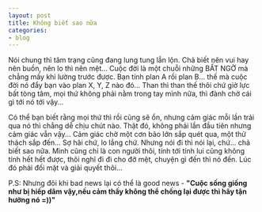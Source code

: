 ```yaml
---
layout: post
title: Không biết sao nữa
categories:
- blog
---
```


Nói chung thì tâm trạng cũng đang lung tung lẫn lộn. Chả biết nên vui hay nên buồn, nên lo thì nên mệt... Cuộc đời là một chuỗi những BẤT NGỜ mà chẳng mấy khi lường trước được. Bạn tính plan A rồi plan B... thế mà cuộc đời nó đẩy bạn vào plan X, Y, Z nào đó... Than thì than thế thôi chứ giờ lực bất tòng tâm, mọi thứ không phải nằm trong tay mình nữa, thì đành chờ cái gì tới nó tới vậy...

Có thể bạn biết rằng mọi thứ thì rồi cũng sẽ ổn, nhưng cảm giác mỗi lần trải qua nó thì chẳng dễ chịu chút nào. Thật đó, không phải lần đầu tiên nhưng cảm giác vẫn vậy... Cảm giác chờ một cơn bão lớn sắp quét qua, một thử thách sắp đến... Sợ hãi chứ, lo lắng chứ. Nhưng nói đi thì nói lại, chứ... chả biết sao nữa. Mình cũng chỉ là con người thôi, tính tới tính lui cũng không tính hết hết được, thôi nghĩ đi đi cho đỡ mệt, chuyện gì đến thì nó đến. Lúc đó phải đối mặt và giải quyết thôi...

P.S: Nhưng đôi khi bad news lại có thể là good news - **"Cuộc sống giống như bị hiếp dâm vậy,nếu cảm thấy không thể chống lại được thì hãy tận hưởng nó =))"**